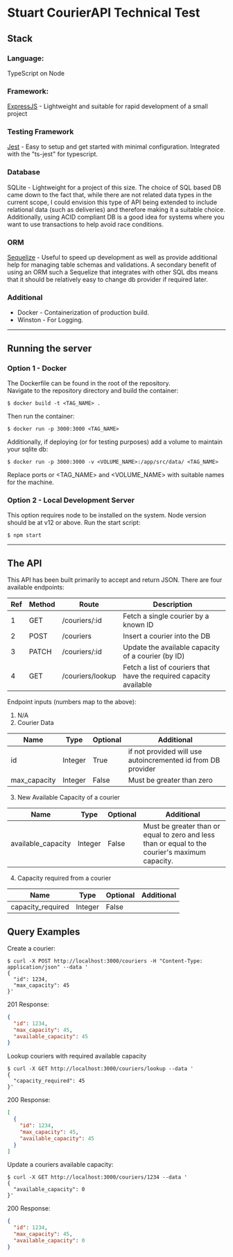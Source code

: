 # Stuart CourierAPI Technical Test

## Stack

### Language:

TypeScript on Node

### Framework:

[ExpressJS](https://expressjs.com/) - Lightweight and suitable for rapid development of a small project

### Testing Framework

[Jest](https://jestjs.io/) - Easy to setup and get started with minimal configuration. Integrated with the "ts-jest" for typescript.

### Database

SQLite - Lightweight for a project of this size. The choice of SQL based DB came down to the fact that, while there are not related data types in the current scope, I could envision this type of API being extended to include relational data (such as deliveries) and therefore making it a suitable choice. Additionally, using ACID compliant DB is a good idea for systems where you want to use transactions to help avoid race conditions.

### ORM

[Sequelize](https://sequelize.org/master/) - Useful to speed up development as well as provide additional help for managing table schemas and validations. A secondary benefit of using an ORM such a Sequelize that integrates with other SQL dbs means that it should be relatively easy to change db provider if required later.

### Additional

- Docker - Containerization of production build.
- Winston - For Logging.

---

## Running the server

### Option 1 - Docker

The Dockerfile can be found in the root of the repository.\
Navigate to the repository directory and build the container:

```
$ docker build -t <TAG_NAME> .
```

Then run the container:

```
$ docker run -p 3000:3000 <TAG_NAME>
```

Additionally, if deploying (or for testing purposes) add a volume to maintain your sqlite db:

```
$ docker run -p 3000:3000 -v <VOLUME_NAME>:/app/src/data/ <TAG_NAME>
```

Replace ports or <TAG_NAME> and <VOLUME_NAME> with suitable names for the machine.

### Option 2 - Local Development Server

This option requires node to be installed on the system. Node version should be at v12 or above.
Run the start script:

```
$ npm start
```

---

## The API

This API has been built primarily to accept and return JSON. There are four available endpoints:

| Ref | Method | Route            | Description                                                        |
| --- | ------ | ---------------- | ------------------------------------------------------------------ |
| 1   | GET    | /couriers/:id    | Fetch a single courier by a known ID                               |
| 2   | POST   | /couriers        | Insert a courier into the DB                                       |
| 3   | PATCH  | /couriers/:id    | Update the available capacity of a courier (by ID)                 |
| 4   | GET    | /couriers/lookup | Fetch a list of couriers that have the required capacity available |

Endpoint inputs (numbers map to the above):

1. N/A
2. Courier Data

| Name         | Type    | Optional | Additional                                                   |
| ------------ | ------- | -------- | ------------------------------------------------------------ |
| id           | Integer | True     | if not provided will use autoincremented id from DB provider |
| max_capacity | Integer | False    | Must be greater than zero                                    |

3. New Available Capacity of a courier

| Name               | Type    | Optional | Additional                                                                                      |
| ------------------ | ------- | -------- | ----------------------------------------------------------------------------------------------- |
| available_capacity | Integer | False    | Must be greater than or equal to zero and less than or equal to the courier's maximum capacity. |

4. Capacity required from a courier

| Name              | Type    | Optional | Additional |
| ----------------- | ------- | -------- | ---------- |
| capacity_required | Integer | False    |            |

## Query Examples

Create a courier:

```
$ curl -X POST http://localhost:3000/couriers -H "Content-Type: application/json" --data '
{
  "id": 1234,
  "max_capacity": 45
}'
```

201 Response:

```json
{
  "id": 1234,
  "max_capacity": 45,
  "available_capacity": 45
}
```

Lookup couriers with required available capacity

```
$ curl -X GET http://localhost:3000/couriers/lookup --data '
{
  "capacity_required": 45
}'
```

200 Response:

```json
[
  {
    "id": 1234,
    "max_capacity": 45,
    "available_capacity": 45
  }
]
```

Update a couriers available capacity:

```
$ curl -X GET http://localhost:3000/couriers/1234 --data '
{
  "available_capacity": 0
}'
```

200 Response:

```json
{
  "id": 1234,
  "max_capacity": 45,
  "available_capacity": 0
}
```
